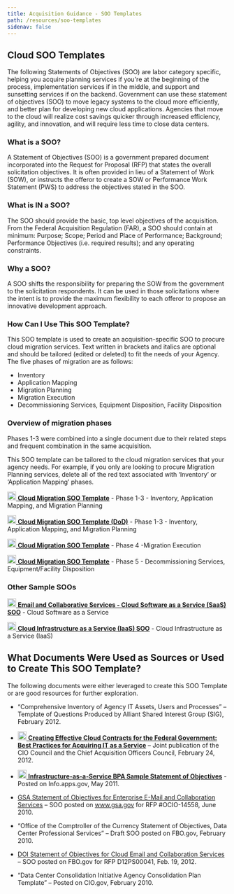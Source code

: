 ```yaml
---
title: Acquisition Guidance - SOO Templates
path: /resources/soo-templates
sidenav: false
---
```


## Cloud SOO Templates

The following Statements of Objectives (SOO) are labor category specific, helping you acquire planning services if you're at the beginning of the process, implementation services if in the middle, and support and sunsetting services if on the backend. Government can use these statement of objectives (SOO) to move legacy systems to the cloud more efficiently, and better plan for developing new cloud applications. Agencies that move to the cloud will realize cost savings quicker through increased efficiency, agility, and innovation, and will require less time to close data centers.

### What is a SOO?
A Statement of Objectives (SOO) is a government prepared document incorporated into the Request for Proposal (RFP) that states the overall solicitation objectives. It is often provided in lieu of a Statement of Work (SOW), or instructs the offeror to create a SOW or Performance Work Statement (PWS) to address the objectives stated in the SOO.

### What is IN a SOO?
The SOO should provide the basic, top level objectives of the acquisition. From the Federal Acquisition Regulation (FAR), a SOO should contain at minimum: Purpose; Scope; Period and Place of Performance; Background; Performance Objectives (i.e. required results); and any operating constraints.

### Why a SOO?
A SOO shifts the responsibility for preparing the SOW from the government to the solicitation respondents. It can be used in those solicitations where the intent is to provide the maximum flexibility to each offeror to propose an innovative development approach.

### How Can I Use This SOO Template?
This SOO template is used to create an acquisition-specific SOO to procure cloud migration services. Text written in brackets and italics are optional and should be tailored (edited or deleted) to fit the needs of your Agency. The five phases of migration are as follows:

- Inventory
- Application Mapping
- Migration Planning
- Migration Execution
- Decommissioning Services, Equipment Disposition, Facility Disposition

### Overview of migration phases

Phases 1-3 were combined into a single document due to their related steps and frequent combination in the same acquisition.

This SOO template can be tailored to the cloud migration services that your agency needs. For example, if you only are looking to procure Migration Planning services, delete all of the red text associated with ‘Inventory’ or ‘Application Mapping’ phases.

[<img src="../../file-word-regular.svg" width="20" />  **Cloud Migration SOO Template**](/cloud-migration-services-soo-template-1-3.docx) - Phase 1-3 - Inventory, Application Mapping, and Migration Planning
 
[<img src="../../file-pdf-regular.svg" width="20" />  **Cloud Migration SOO Template (DoD)**](/DoDCloudSOOTemplate2016.pdf) - Phase 1-3 - Inventory, Application Mapping, and Migration Planning

[<img src="../../file-word-regular.svg" width="20" />  **Cloud Migration SOO Template**](/Cloud-migration-services-soo-template-for-phase-4.docx) - Phase 4 -Migration Execution

[<img src="../../file-word-regular.svg" width="20" />  **Cloud Migration SOO Template**](/Cloud-migration-services-soo-template-for-phase-5.docx) - Phase 5 - Decommissioning Services, Equipment/Facility Disposition

### Other Sample SOOs

[<img src="../../file-pdf-regular.svg" width="20" />  **Email and Collaborative Services - Cloud Software as a Service (SaaS) SOO**](/Email-Cloud-SOO.pdf) - Cloud Software as a Service

[<img src="../../file-pdf-regular.svg" width="20" />  **Cloud Infrastructure as a Service (IaaS) SOO**](/Enterprise-Cloud-IaaS.pdf) - Cloud Infrastructure as a Service (IaaS)


## What Documents Were Used as Sources or Used to Create This SOO Template?
The following documents were either leveraged to create this SOO Template or are good resources for further exploration.

- “Comprehensive Inventory of Agency IT Assets, Users and Processes” – Template of Questions Produced by Alliant Shared Interest Group (SIG), February 2012.

- [<img src="../../file-pdf-regular.svg" width="20" />  **Creating Effective Cloud Contracts for the Federal Government: Best Practices for Acquiring IT as a Service**](/cloudbestpractices.pdf) – Joint publication of the CIO Council and the Chief Acquisition Officers Council, February 24, 2012. 

- [<img src="../../file-word-regular.svg" width="20" />  **Infrastructure-as-a-Service BPA Sample Statement of Objectives**](/IaaS-BPA-SOO-Template.doc) - Posted on Info.apps.gov, May 2011.

- [GSA Statement of Objectives for Enterprise E-Mail and Collaboration Services](https://web.archive.org/web/20170515024601/www.gsa.gov/portal/content/214321) – SOO posted on www.gsa.gov for RFP #OCIO-14558, June 2010. 

- “Office of the Comptroller of the Currency Statement of Objectives, Data Center Professional Services” – Draft SOO posted on FBO.gov, February 2010.

- [DOI Statement of Objectives for Cloud Email and Collaboration Services](https://www.fbo.gov/index?s=opportunity&mode=form&id=c830e67668cef08fafe8b1d5363e890b&tab=core&_cview=1) – SOO posted on FBO.gov for RFP D12PS00041, Feb. 19, 2012.

- “Data Center Consolidation Initiative Agency Consolidation Plan Template” – Posted on CIO.gov, February 2010. 